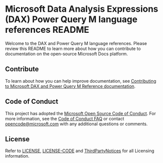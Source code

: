# Microsoft Data Analysis Expressions (DAX) Power Query M language references README

Welcome to the DAX and Power Query M language references. Please review this README to learn more about how you can contribute to documentation on the open-source Microsoft Docs platform. 

## Contribute

To learn about how you can help improve documentation, see [Contributing to Microsoft DAX and Power Query M Reference documentation](https://github.com/MicrosoftDocs/query-docs/blob/main/CONTRIBUTING.md).

## Code of Conduct

This project has adopted the [Microsoft Open Source Code of Conduct](https://opensource.microsoft.com/codeofconduct/).
For more information, see the [Code of Conduct FAQ](https://opensource.microsoft.com/codeofconduct/faq/) or contact [opencode@microsoft.com](mailto:opencode@microsoft.com) with any additional questions or comments.

## License

Refer to [LICENSE](LICENSE), [LICENSE-CODE](LICENSE-CODE) and [ThirdPartyNotices](ThirdPartyNotices.md) for all Licensing information.


